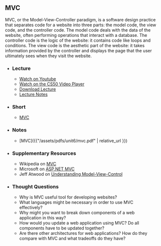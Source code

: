 ## MVC

MVC, or the Model-View-Controller paradigm, is a software design practice that separates code for a website into three parts: the model code, the view code, and the controller code. The model code deals with the data of the website, often performing operations that interact with a database. The controller code is the logic of the website: it contains code like loops and conditions. The view code is the aesthetic part of the website: it takes information provided by the controller and displays the page that the user ultimately sees when they visit the website.

- ### Lecture
  - [Watch on Youtube](https://www.youtube.com/embed/4qQW1uSoxRg?start=216&end=284)
  - [Watch on the CS50 Video Player](https://video.cs50.net/2017/fall/lectures/11?t=0h3m36s)
  - [Download Lecture](http://cdn.cs50.net/2017/fall/lectures/11/lecture11-720p.mp4?download)
  - [Lecture Notes](https://docs.cs50.net/2017/fall/notes/11/lecture11.html#mvc)
  
- ### Short
  - [MVC](https://www.youtube.com/embed/Fr4P6FkZUTE)

- ### Notes
  - [MVC]({{"/assets/pdfs/unit6/mvc.pdf" | relative_url }})
  
- ### Supplementary Resources
  - Wikipedia on [MVC](https://en.wikipedia.org/wiki/Model%E2%80%93view%E2%80%93controller)
  - Microsoft on [ASP.NET MVC](https://www.asp.net/mvc)
  - Jeff Atwood on [Understanding Model-View-Control](https://blog.codinghorror.com/understanding-model-view-controller/)

- ### Thought Questions
  - Why is MVC useful tool for developing websites? 
  - What languages might be necessary in order to use MVC effectively?
  - Why might you want to break down components of a web application in this way?
  - How would you update a web application using MVC? Do all components have to be updated together?
  - Are there other architectures for web applications? How do they compare with MVC and what tradeoffs do they have?
